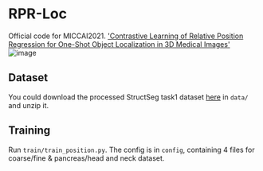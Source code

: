 # RPR-Loc
Official code for MICCAI2021. ['Contrastive Learning of Relative Position Regression for One-Shot Object Localization in 3D Medical Images'](https://arxiv.org/abs/2012.07043)
![image](https://github.com/LWHYC/RPR-Loc/blob/main/Framework.png)
## Dataset
You could download the processed StructSeg task1 dataset [here](https://pan.baidu.com/s/1VV8VqJ39wKvlF-mh8b6IVg?pwd=ic6g) in `data/` and unzip it. 
## Training
Run `train/train_position.py`.
The config is in `config`, containing 4 files for coarse/fine & pancreas/head and neck dataset.
